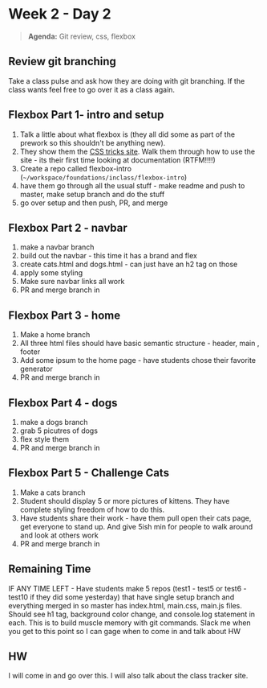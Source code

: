 # Week 2 - Day 2

> **Agenda:** Git review, css, flexbox

## Review git branching
Take a class pulse and ask how they are doing with git branching.  If the class wants feel free to go over it as a class again.


## Flexbox Part 1- intro and setup
1. Talk a little about what flexbox is (they all did some as part of the prework so this shouldn't be anything new).
1.  They show them the [CSS tricks site](https://css-tricks.com/snippets/css/a-guide-to-flexbox/).  Walk them through how to use the site - its their first time looking at documentation (RTFM!!!!)
1. Create a repo called flexbox-intro (`~/workspace/foundations/inclass/flexbox-intro`)
1. have them go through all the usual stuff - make readme and push to master, make setup branch and do the stuff
1.  go over setup and then push, PR, and merge

## Flexbox Part 2 - navbar
1. make a navbar branch
1. build out the navbar - this time it has a brand and flex
1. create cats.html and dogs.html - can just have an h2 tag on those
1. apply some styling
1. Make sure navbar links all work
1. PR and merge branch in

## Flexbox Part 3 - home
1. Make a home branch
1. All three html files should have basic semantic structure - header, main , footer
1. Add some ipsum to the home page - have students chose their favorite generator
1. PR and merge branch in

## Flexbox Part 4 - dogs
1. make a dogs branch
1. grab 5 picutres of dogs
1. flex style them
1. PR and merge branch in

## Flexbox Part 5 - Challenge Cats
1. Make a cats branch
1. Student should display 5 or more pictures of kittens.  They have complete styling freedom of how to do this.
1. Have students share their work - have them pull open their cats page, get everyone to stand up.  And give 5ish min for people to walk around and look at others work
1.  PR and merge branch in

## Remaining Time
IF ANY TIME LEFT - Have students make 5 repos (test1 - test5 or test6 - test10 if they did some yesterday) that have single setup branch and everything merged in so master has index.html, main.css, main.js files.  Should see h1 tag, background color change, and console.log statement in each. This is to build muscle memory with git commands.  Slack me when you get to this point so I can gage when to come in and talk about HW

## HW
I will come in and go over this.  I will also talk about the class tracker site.
